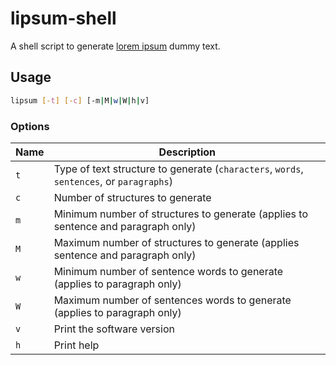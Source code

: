 # lipsum-shell

A shell script to generate [lorem ipsum](https://en.wikipedia.org/wiki/Lorem_ipsum) dummy text.

## Usage

```sh
lipsum [-t] [-c] [-m|M|w|W|h|v]
```

### Options

| Name | Description |
| --- | --- |
| `t` | Type of text structure to generate (`characters`, `words`, `sentences`, or `paragraphs`) |
| `c` | Number of structures to generate |
| `m` | Minimum number of structures to generate (applies to sentence and paragraph only) |
| `M` | Maximum number of structures to generate (applies sentence and paragraph only) |
| `w` | Minimum number of sentence words to generate (applies to paragraph only) |
| `W` | Maximum number of sentences words to generate (applies to paragraph only) |
| `v` | Print the software version |
| `h` | Print help |
